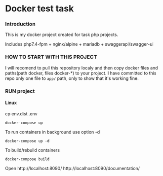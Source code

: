 # Docker test task

### Introduction
This is my docker project created for task php  projects.

Includes php7.4-fpm + nginx/alpine + mariadb + swaggerapi/swagger-ui 


### HOW TO START WITH THIS PROJECT

I will recomend to pull this repository localy and then copy docker files and paths(path docker, files docker-*) to your  project.
I have committed to this repo only one file to `app/` path, only to show that it's working fine.

### RUN project


#### Linux

cp env.dist .env

```docker-compose up```

To run containers in background use option -d

```docker-compose up -d```

To build/rebuild containers

```docker-compose build```


Open http://localhost:8090/
     http://localhost:8090/documentation/ 